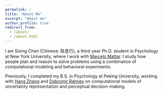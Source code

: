 ```yaml
---
permalink: /
title: "About Me"
excerpt: "About me"
author_profile: true
redirect_from: 
  - /about/
  - /about.html
---
```


I am Sixing Chen (Chinese: 陈思行), a third-year Ph.D. student in Psychology at New York University, where I work with [Marcelo Mattar](https://www.mattarlab.com/). I study how people plan and reason to solve problems using a combination of computational modeling and behavioral experiments.

Previously, I completed my B.S. in Psychology at Peking University, working with [Hang Zhang](https://mgv.pku.edu.cn/english/people/lbd/sopacs/220156.htm) and [Dobromir Rahnev](https://psychology.gatech.edu/people/dobromir-rahnev) on computational models of uncertainty representation and perceptual decision-making.